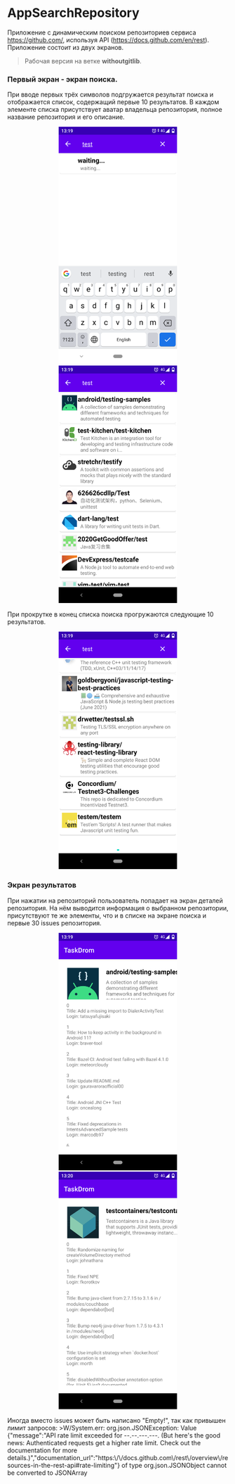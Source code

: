 # AppSearchRepository
Приложение с динамическим поиском репозиториев сервиса https://github.com/, используя API (https://docs.github.com/en/rest). Приложение состоит из двух экранов.
> Рабочая версия на ветке **withoutgitlib**.
### Первый экран - экран поиска.
При вводе первых трёх символов подгружается результат поиска и отображается список, содержащий первые 10 результатов. В каждом элементе списка присутствует аватар владельца репозитория, полное название репозитория и его описание.
<p align="center">
  <img src="https://github.com/DemidovDG/pictures/raw/main/taskTask/search_1.png" width="270" height="540px"/>
  <img src="https://github.com/DemidovDG/pictures/raw/main/taskTask/found.png" width="270" height="540px"/></p>

При прокрутке в конец списка поиска прогружаются следующие 10 результатов.
<p align="center">
  <img src="https://github.com/DemidovDG/pictures/raw/main/taskTask/found_2.png" width="270" height="540px"/></p>

### Экран результатов
При нажатии на репозиторий пользователь попадает на экран деталей репозитория. На нём выводится информация о выбранном репозитории, присутствуют те же элементы, что и в списке на экране поиска и первые 30 issues репозитория.
<p align="center">
  <img src="https://github.com/DemidovDG/pictures/raw/main/taskTask/test_open_1.png" width="270" height="540px"/>
  <img src="https://github.com/DemidovDG/pictures/raw/main/taskTask/test_open_2.png" width="270" height="540px"/></p>
Иногда вместо issues может быть написано "Empty!", так как привышен лимит запросов:
>W/System.err: org.json.JSONException: Value {"message":"API rate limit exceeded for --.--.---.---. (But here's the good news: Authenticated requests get a higher rate limit. Check out the documentation for more details.)","documentation_url":"https:\/\/docs.github.com\/rest\/overview\/resources-in-the-rest-api#rate-limiting"} of type org.json.JSONObject cannot be converted to JSONArray
